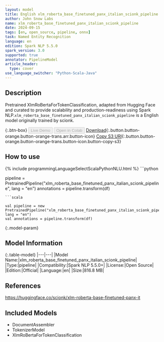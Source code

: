 ```yaml
---
layout: model
title: English xlm_roberta_base_finetuned_panx_italian_scionk_pipeline pipeline XlmRoBertaForTokenClassification from scionk
author: John Snow Labs
name: xlm_roberta_base_finetuned_panx_italian_scionk_pipeline
date: 2024-09-15
tags: [en, open_source, pipeline, onnx]
task: Named Entity Recognition
language: en
edition: Spark NLP 5.5.0
spark_version: 3.0
supported: true
annotator: PipelineModel
article_header:
  type: cover
use_language_switcher: "Python-Scala-Java"
---
```


## Description

Pretrained XlmRoBertaForTokenClassification, adapted from Hugging Face and curated to provide scalability and production-readiness using Spark NLP.`xlm_roberta_base_finetuned_panx_italian_scionk_pipeline` is a English model originally trained by scionk.

{:.btn-box}
<button class="button button-orange" disabled>Live Demo</button>
<button class="button button-orange" disabled>Open in Colab</button>
[Download](https://s3.amazonaws.com/auxdata.johnsnowlabs.com/public/models/xlm_roberta_base_finetuned_panx_italian_scionk_pipeline_en_5.5.0_3.0_1726361566142.zip){:.button.button-orange.button-orange-trans.arr.button-icon}
[Copy S3 URI](s3://auxdata.johnsnowlabs.com/public/models/xlm_roberta_base_finetuned_panx_italian_scionk_pipeline_en_5.5.0_3.0_1726361566142.zip){:.button.button-orange.button-orange-trans.button-icon.button-copy-s3}

## How to use



<div class="tabs-box" markdown="1">
{% include programmingLanguageSelectScalaPythonNLU.html %}
```python

pipeline = PretrainedPipeline("xlm_roberta_base_finetuned_panx_italian_scionk_pipeline", lang = "en")
annotations =  pipeline.transform(df)   

```
```scala

val pipeline = new PretrainedPipeline("xlm_roberta_base_finetuned_panx_italian_scionk_pipeline", lang = "en")
val annotations = pipeline.transform(df)

```
</div>

{:.model-param}
## Model Information

{:.table-model}
|---|---|
|Model Name:|xlm_roberta_base_finetuned_panx_italian_scionk_pipeline|
|Type:|pipeline|
|Compatibility:|Spark NLP 5.5.0+|
|License:|Open Source|
|Edition:|Official|
|Language:|en|
|Size:|816.8 MB|

## References

https://huggingface.co/scionk/xlm-roberta-base-finetuned-panx-it

## Included Models

- DocumentAssembler
- TokenizerModel
- XlmRoBertaForTokenClassification